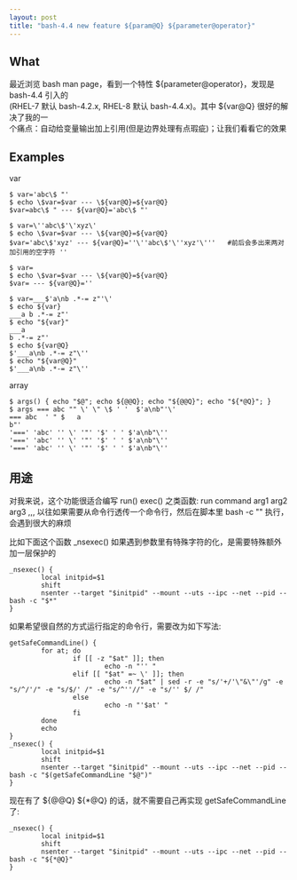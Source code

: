 ```yaml
---
layout: post
title: "bash-4.4 new feature ${param@Q} ${parameter@operator}"
---
```


## What
最近浏览 bash man page，看到一个特性 ${parameter@operator}，发现是 bash-4.4 引入的  
(RHEL-7 默认 bash-4.2.x, RHEL-8 默认 bash-4.4.x)。其中 ${var@Q} 很好的解决了我的一  
个痛点：自动给变量输出加上引用(但是边界处理有点瑕疵)；让我们看看它的效果

## Examples
var
```
$ var='abc\$ "'
$ echo \$var=$var --- \${var@Q}=${var@Q}
$var=abc\$ " --- ${var@Q}='abc\$ "'

$ var=\''abc\$'\'xyz\'
$ echo \$var=$var --- \${var@Q}=${var@Q}
$var='abc\$'xyz' --- ${var@Q}=''\''abc\$'\''xyz'\'''   #前后会多出来两对加引用的空字符 ''

$ var=
$ echo \$var=$var --- \${var@Q}=${var@Q}
$var= --- ${var@Q}=''

$ var=___$'a\nb .*-= z"'\'
$ echo ${var}
___a b .*-= z"'
$ echo "${var}"
___a
b .*-= z"'
$ echo ${var@Q}
$'___a\nb .*-= z"\''
$ echo "${var@Q}"
$'___a\nb .*-= z"\''
```

array
```
$ args() { echo "$@"; echo ${@@Q}; echo "${@@Q}"; echo "${*@Q}"; }
$ args === abc "" \' \" \$ ' '  $'a\nb"'\'
=== abc  ' " $   a
b"'
'===' 'abc' '' \' '"' '$' ' ' $'a\nb"\''
'===' 'abc' '' \' '"' '$' ' ' $'a\nb"\''
'===' 'abc' '' \' '"' '$' ' ' $'a\nb"\''
```


## 用途
对我来说，这个功能很适合编写 run() exec() 之类函数: run command arg1 arg2 arg3 ,,,
以往如果需要从命令行透传一个命令行，然后在脚本里 bash -c "" 执行，会遇到很大的麻烦  

比如下面这个函数 \_nsexec() 如果遇到参数里有特殊字符的化，是需要特殊额外加一层保护的  
```
_nsexec() {
        local initpid=$1
        shift
        nsenter --target "$initpid" --mount --uts --ipc --net --pid -- bash -c "$*"
}
```

如果希望很自然的方式运行指定的命令行，需要改为如下写法:
```
getSafeCommandLine() {
        for at; do
                if [[ -z "$at" ]]; then
                        echo -n "'' "
                elif [[ "$at" =~ \' ]]; then
                        echo -n "$at" | sed -r -e "s/'+/'\"&\"'/g" -e "s/^/'/" -e "s/$/' /" -e "s/^''//" -e "s/'' $/ /"
                else
                        echo -n "'$at' "
                fi
        done
        echo
}
_nsexec() {
        local initpid=$1
        shift
        nsenter --target "$initpid" --mount --uts --ipc --net --pid -- bash -c "$(getSafeCommandLine "$@")"
}
```

现在有了 ${@@Q} ${\*@Q} 的话，就不需要自己再实现 getSafeCommandLine 了:
```
_nsexec() {
        local initpid=$1
        shift
        nsenter --target "$initpid" --mount --uts --ipc --net --pid -- bash -c "${*@Q}"
}
```
